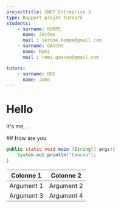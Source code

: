 ```yaml
---
projecttitle: SWOT Entreprise 3
type: Rapport projet Tuteuré
students:
	- surname: KOMPE
	  name: Jérôme
	  mail : jerome.kompe@gmail.com
	- surname: GASCOU
	  name: Remi
	  mail : remi.gascou@gmail.com

tutors:
	- surname: DOE
	  name: John
---
```


# Hello

It's me, ...

## How are you


```java
public static void main (String[] args){
	System.out.println("Coucou");
}
```


|Colonne 1|Colonne 2|
|-|-|
|Argument 1|Argument 2|
|Argument 3|Argument 4|


